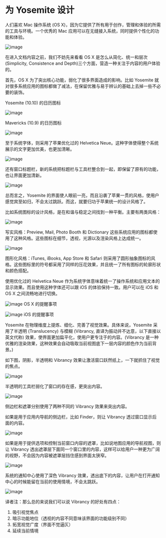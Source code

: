 # 为 Yosemite 设计

人们喜欢 Mac 操作系统 (OS X)，因为它提供了所有用于创作，管理和体验的所需的工具与环境。一个优秀的 Mac 应用可以在无缝接入系统，同时提供个性化的功能和体验。

![image](images/OSX_HIG_001_001.png)

在进入文档内容之前，我们不妨先来看看 OS X 是怎么从简化、统一和层次(Simplicity, Consistence and Depth)三个方面，营造一种关注于内容的用户体验的。

首先，OS X 为了突出核心功能，弱化了很多界面造成的影响。比如 Yosemite 就对很多系统应用的图标都做了减法，在保留优雅与易于辨认的基础上去掉一些不必要的装饰。

Yosemite (10.10) 的日历图标

![image](images/OSX_HIG_001_002.png)

Mavericks (10.9) 的日历图标

![image](images/OSX_HIG_001_003.png)

至于系统字体，则采用了苹果优化过的 Helvetica Neue。这种字体使得整个系统展示的文字更加优美，也更加清晰。

![image](images/OSX_HIG_001_004.png)

还有窗口标题栏，新的系统把标题栏与工具栏整合到一起，即保留了原有的功能，也让界面更加清新。

![image](images/OSX_HIG_001_005.png)

总而言之，Yosemite 的界面使人眼前一亮，而且沿袭了苹果一贯的风格，使用户感觉宾至如归，不会太过跳跃。而这，就要归功于苹果统一的设计风格了。

比如系统图标的设计风格，是在和谐与稳定之间找到一种平衡。主要有两类风格：

![image](images/OSX_HIG_001_006.png)

写实风格：Preview, Mail, Photo Booth 和 Dictionary 这些系统应用的图标都使用了这种风格。这些图标在细节，透视，光源以及渲染风格上达成统一。

![image](images/OSX_HIG_001_007.png)

图形化风格：iTunes, iBooks, App Store 和 Safari 则采用了圆形抽象图标的风格。这些图标里的符号都采用了同样的压花效果，并且统一了所有图标的轮廓形状和颜色搭配。

使用优化过的 Helvetica Neue 作为系统字体意味着统一了操作系统和应用文本的显示效果。而且使用这种字体还可以跟 iOS 的体验保持一致。用户可以在 iOS 和 OS X 之间流畅地进行切换。

![image](images/OSX_HIG_001_008.png)
OS X 的提醒事项

![image](images/OSX_HIG_001_009.png)
iOS 的提醒事项

Yosemite 在物理维度上提炼、细化、完善了视觉效果。具体来说，Yosemite 采用了半透明 (Translucency) 与模糊 (Vibrancy, 直译为振动并不达意，以下直接以英文代称) 效果，使界面更加扁平化，使用户更专注于的内容。(Vibrancy 是一种优雅的渲染效果，这种效果会自动吸取当前视图底下一层内容的颜色作为当前背景。)

如下图，阴影，半透明和 Vibrancy 效果让激活窗口跃然纸上，一下就抓住了视觉的焦点。

![image](images/OSX_HIG_001_010.png)

半透明的工具栏弱化了窗口的存在感，更突出内容。

![image](images/OSX_HIG_001_011.png)

侧边栏和遮罩分别使用了两种不同的 Vibrancy 效果来突出内容。

如果是用于应用内导航的侧边栏，比如 Finder，则让 Vibrancy 透过窗口显示后面的内容。

![image](images/OSX_HIG_001_012.png)

如果是用于提供选项和控制当前窗口内容的遮罩，比如说地图应用的导航视图，则让 Vibrancy 透出遮罩层下面同一个窗口里的内容，这样可以给用户一种更为广阔的视野，不会因为内容被遮罩层挡住感到界面太狭窄。

![image](images/OSX_HIG_001_013.png)

系统的通知中心使用了深色 Vibrancy 效果，透出底下的内容，让用户在打开通知中心的时候能留在当前的使用情境，不会太跳跃。

![image](images/OSX_HIG_001_014.png)

译者注：那么总的来说我们可以说 Vibrancy 的好处有四点：

1. 吸引视觉焦点
2. 暗示功能地位（透视的内容不同意味该界面的功能级别不同）
3. 拓宽视觉广度（界面不觉逼仄）
4. 延续当前情境